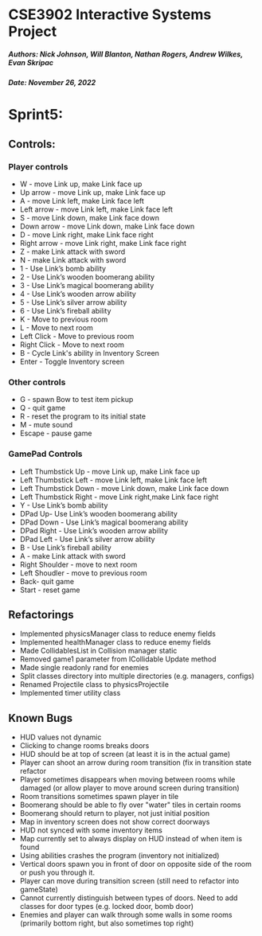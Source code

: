 # CSE3902 Interactive Systems Project
##### Authors: Nick Johnson, Will Blanton, Nathan Rogers, Andrew Wilkes, Evan Skripac
##### Date: November 26, 2022

# Sprint5:

## Controls:
### Player controls
* W - move Link up, make Link face up
* Up arrow - move Link up, make Link face up
* A - move Link left, make Link face left
* Left arrow - move Link left, make Link face left
* S - move Link down, make Link face down
* Down arrow - move Link down, make Link face down
* D - move Link right, make Link face right
* Right arrow - move Link right, make Link face right
* Z - make Link attack with sword
* N - make Link attack with sword
* 1 - Use Link’s bomb ability
* 2 - Use Link’s wooden boomerang ability
* 3 - Use Link’s magical boomerang ability
* 4 - Use Link’s wooden arrow ability
* 5 - Use Link’s silver arrow ability
* 6 - Use Link’s fireball ability
* K - Move to previous room
* L - Move to next room
* Left Click - Move to previous room
* Right Click - Move to next room
* B - Cycle Link's ability in Inventory Screen
* Enter - Toggle Inventory screen

### Other controls
* G - spawn Bow to test item pickup
* Q - quit game
* R - reset the program to its initial state
* M - mute sound
* Escape - pause game

### GamePad Controls
* Left Thumbstick Up - move Link up, make Link face up
* Left Thumbstick Left - move Link left, make Link face left
* Left Thumbstick Down - move Link down, make Link face down
* Left Thumbstick Right - move Link right,make Link face right
* Y - Use Link’s bomb ability
* DPad Up- Use Link’s wooden boomerang ability
* DPad Down - Use Link’s magical boomerang ability
* DPad Right - Use Link’s wooden arrow ability
* DPad Left - Use Link’s silver arrow ability
* B - Use Link’s fireball ability
* A - make Link attack with sword
* Right Shoulder - move to next room
* Left Shoudler - move to previous room
* Back- quit game
* Start - reset game

## Refactorings
* Implemented physicsManager class to reduce enemy fields
* Implemented healthManager class to reduce enemy fields
* Made CollidablesList in Collision manager static
* Removed game1 parameter from ICollidable Update method
* Made single readonly rand for enemies
* Split classes directory into multiple directories (e.g. managers, configs)
* Renamed Projectile class to physicsProjectile
* Implemented timer utility class

## Known Bugs
* HUD values not dynamic
* Clicking to change rooms breaks doors
* HUD should be at top of screen (at least it is in the actual game)
* Player can shoot an arrow during room transition (fix in transition state refactor
* Player sometimes disappears when moving between rooms while damaged (or allow player to move around screen during transition)
* Room transitions sometimes spawn player in tile
* Boomerang should be able to fly over "water" tiles in certain rooms
* Boomerang should return to player, not just initial position
* Map in inventory screen does not show correct doorways
* HUD not synced with some inventory items
* Map currently set to always display on HUD instead of when item is found
* Using abilities crashes the program (inventory not initialized)
* Vertical doors spawn you in front of door on opposite side of the room or push you through it.
* Player can move during transition screen (still need to refactor into gameState)
* Cannot currently distinguish between types of doors. Need to add classes for door types (e.g. locked door, bomb door)
* Enemies and player can walk through some walls in some rooms (primarily bottom right, but also sometimes top right)
